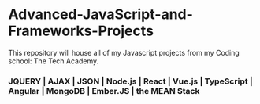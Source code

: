 # Advanced-JavaScript-and-Frameworks-Projects
This repository will house all of my Javascript projects from my Coding school: The Tech Academy. 

### JQUERY | AJAX | JSON | Node.js | React | Vue.js | TypeScript | Angular | MongoDB | Ember.JS | the MEAN Stack
